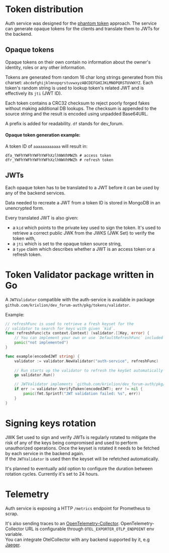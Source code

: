 # Token distribution
Auth service was designed for the [phantom token](https://curity.io/resources/learn/phantom-token-pattern/) approach. The service can generate opaque tokens for the clients and translate them to JWTs for the backend.

## Opaque tokens 
Opaque tokens on their own contain no information about the owner's identity, roles or any other information.

Tokens are generated from random 16 char long strings generated from this charset: `abcdefghijklmnopqrstuvwxyzABCDEFGHIJKLMNOPQRSTUVWXYZ`.
Each token's random string is used to lookup token's related JWT and is effectively its `jti` (JWT ID).

Each token contains a CRC32 checksum to reject poorly forged fakes without making additional DB lookups.
The checksum is appended to the source string and the result is encoded using unpadded Base64URL.

A prefix is added for readability. `df` stands for dev_forum.

#### Opaque token generation example:
A token ID of `aaaaaaaaaaaa` will result in:
```shell
dfa_YWFhYWFhYWFhYWFhXzlhNWVhMWZh # access token
dfr_YWFhYWFhYWFhYWFhXzlhNWVhMWZh # refresh token
```

## JWTs
Each opaque token has to be translated to a JWT before it can be used by any of the backend services.

Data needed to recreate a JWT from a token ID is stored in MongoDB in an unencrypted form.

Every translated JWT is also given:
- a `kid` which points to the private key used to sign the token. It's used to retrieve a correct public JWK from the JWKS (JWK Set) to verify the token with,
- a `jti` which is set to the opaque token source string,
- a `type` claim which describes whether a JWT is an access token or a refresh token.

# Token Validator package written in Go
A `JWTValidator` compatible with the auth-service is available in package `github.com/krixlion/dev_forum-auth/pkg/tokens/validator`.

Example:
```Go
// refreshFunc is used to retrieve a fresh keyset for the
// validator to search for keys with given `kid`.
func refreshFunc(ctx context.Context) (validator.[]Key, error) {
    // You can implement your own or use `DefaultRefreshFunc` included in the package.
    panic("not implemented")
}

func example(encodedJWT string) {
    validator := validator.NewValidator("auth-service", refreshFunc)
    
    // Run starts up the validator to refresh the keySet automatically using its `refreshFunc`.
    go validator.Run()

    // JWTValidator implements `github.com/krixlion/dev_forum-auth/pkg/tokens.Validator`.
    if err := validator.VerifyToken(encodedJWT); err != nil {
        panic(fmt.Sprintf("JWT validation failed: %s", err))
    }
}
```

# Signing keys rotation
JWK Set used to sign and verify JWTs is regularly rotated to mitigate the risk of any of the keys being compromised and used to perform unauthorized operations. Once the keyset is rotated it needs to be fetched by each service in the backend again.\
If the `JWTValidator` is used then the keyset will be refetched automatically.

It's planned to eventually add option to configure the duration between rotation cycles. 
Currently it's set to 24 hours.

# Telemetry
Auth service is exposing a HTTP `/metrics` endpoint for Prometheus to scrap.

It's also sending traces to an [OpenTelemetry-Collector](https://opentelemetry.io/docs/collector/). OpenTelemetry-Collector URL is configurable through `OTEL_EXPORTER_OTLP_ENDPOINT` env variable.\
You can integrate OtelCollector with any backend supported by it, e.g [Jaeger](https://www.jaegertracing.io/docs/).
